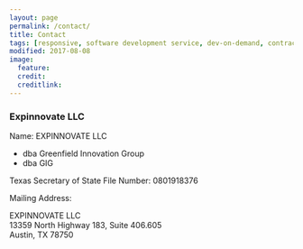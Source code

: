 ```yaml
---
layout: page
permalink: /contact/
title: Contact
tags: [responsive, software development service, dev-on-demand, contract, hourly, retainer, senior user experience engineer]
modified: 2017-08-08
image:
  feature: 
  credit: 
  creditlink: 
---
```



### Expinnovate LLC


Name: EXPINNOVATE LLC

- dba Greenfield Innovation Group
- dba GIG


Texas Secretary of State File Number: 0801918376


Mailing Address: 

  EXPINNOVATE LLC<br/>
  13359 North Highway 183, Suite 406.605<br/>
  Austin, TX 78750


